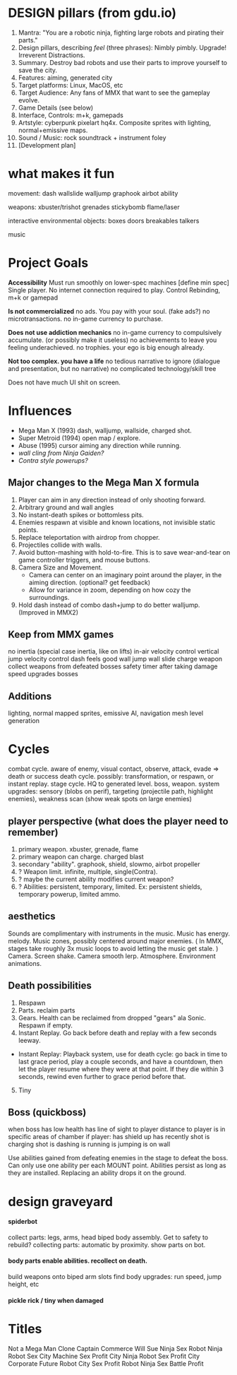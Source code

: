 

# DESIGN pillars (from gdu.io)
1. Mantra:  "You are a robotic ninja, fighting large robots and pirating their parts."
1. Design pillars, describing *feel* (three phrases):  Nimbly pimbly. Upgrade! Irreverent Distractions.
2. Summary. Destroy bad robots and use their parts to improve yourself to save the city.
3. Features: aiming, generated city
4. Target platforms: Linux, MacOS, etc
5. Target Audience: Any fans of MMX that want to see the gameplay evolve.
6. Game Details (see below)
7. Interface, Controls: m+k, gamepads
8. Artstyle: cyberpunk pixelart hq4x. Composite sprites with lighting, normal+emissive maps.
9. Sound / Music: rock soundtrack + instrument foley
10. [Development plan]


# what makes it fun

movement:
	dash
	wallslide
	walljump
	graphook
	airbot ability
	
weapons:
	xbuster/trishot
	grenades
	stickybomb
	flame/laser
		
interactive environmental objects:
	boxes
	doors
	breakables
	talkers

music


# Project Goals

**Accessibility**
Must run smoothly on lower-spec machines [define min spec]
Single player. No internet connection required to play.
Control Rebinding, m+k or gamepad

**Is not commercialized**
no ads. You pay with your soul. (fake ads?)
no microtransactions.
no in-game currency to purchase.

**Does not use addiction mechanics**
no in-game currency to compulsively accumulate. (or possibly make it useless)
no achievements to leave you feeling underachieved.
no trophies. your ego is big enough already.

**Not too complex. you have a life**
no tedious narrative to ignore (dialogue and presentation, but no narrative)
no complicated technology/skill tree

Does not have much UI shit on screen.

# Influences
* Mega Man X (1993) dash, walljump, wallside, charged shot.
* Super Metroid (1994) open map / explore.
* Abuse (1995) cursor aiming any direction while running.
* *wall cling from Ninja Gaiden?*
* *Contra style powerups?*


## Major changes to the Mega Man X formula
1. Player can aim in any direction instead of only shooting forward.
1. Arbitrary ground and wall angles
1. No instant-death spikes or bottomless pits.
1. Enemies respawn at visible and known locations, not invisible static points.
1. Replace teleportation with airdrop from chopper.
1. Projectiles collide with walls.
1. Avoid button-mashing with hold-to-fire. This is to save wear-and-tear on game controller triggers, and mouse buttons.
1. Camera Size and Movement.
    * Camera can center on an imaginary point around the player, in the aiming direction. (optional? get feedback)
    * Allow for variance in zoom, depending on how cozy the surroundings.
1. Hold dash instead of combo dash+jump to do better walljump. (Improved in MMX2)


## Keep from MMX games
no inertia (special case inertia, like on lifts)
in-air velocity control
vertical jump velocity control
dash feels good
wall jump
wall slide
charge weapon
collect weapons from defeated bosses
safety timer after taking damage
speed upgrades
bosses

## Additions
lighting, normal mapped sprites, emissive
AI, navigation mesh
level generation


# Cycles
combat cycle. aware of enemy, visual contact, observe, attack, evade => death or success
death cycle. possibly: transformation, or respawn, or instant replay.
stage cycle. HQ to generated level. boss, weapon.
system upgrades: sensory (blobs on perif), targeting (projectile path, highlight enemies), weakness scan (show weak spots on large enemies)


## player perspective (what does the player need to remember)
1. primary weapon. xbuster, grenade, flame
1. primary weapon can charge. charged blast
1. secondary "ability". graphook, shield, slowmo, airbot propeller
1. ? Weapon limit. infinite, multiple, single(Contra).
1. ? maybe the current ability modifies current weapon?
1. ? Abilities: persistent, temporary, limited. Ex: persistent shields, temporary powerup, limited ammo.


## aesthetics
Sounds are complimentary with instruments in the music.
Music has energy. melody.
Music zones, possibly centered around major enemies. ( In MMX, stages take roughly 3x music loops to avoid letting the music get stale. )
Camera. Screen shake. Camera smooth lerp.
Atmosphere. Environment animations.


## Death possibilities
1. Respawn
2. Parts. reclaim parts
3. Gears. Health can be reclaimed from dropped "gears" ala Sonic. Respawn if empty.
4. Instant Replay. Go back before death and replay with a few seconds leeway.
- Instant Replay: Playback system, use for death cycle:  go back in time to last grace period, play a couple seconds, and have a countdown, 
	then let the player resume where they were at that point. If they die within 3 seconds, rewind even further to grace period before that.
5. Tiny


## Boss (quickboss)
when boss has low health
has line of sight to player
distance to player
is in specific areas of chamber
if player:
	has shield up
	has recently shot
	is charging shot
	is dashing
	is running
	is jumping
	is on wall



Use abilities gained from defeating enemies in the stage to defeat the boss.
Can only use one ability per each MOUNT point. Abilities persist as long as they are installed. Replacing an ability drops it on the ground.

# design graveyard
#### spiderbot
collect parts: legs, arms, head
biped body assembly. Get to safety to rebuild?
collecting parts: automatic by proximity. show parts on bot.

#### body parts enable abilities. recollect on death.
build weapons onto biped arm slots
find body upgrades: run speed, jump height, etc

#### pickle rick / tiny when damaged


# Titles
Not a Mega Man Clone
Captain Commerce Will Sue
Ninja Sex Robot
Ninja Robot Sex City
Machine Sex Profit City
Ninja Robot Sex Profit City
Corporate Future Robot City Sex Profit
Robot Ninja Sex Battle Profit


